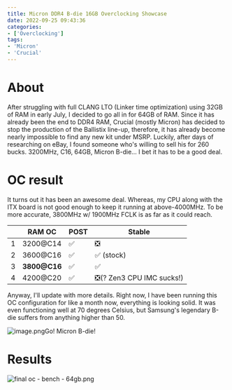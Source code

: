 ```yaml
---
title: Micron DDR4 B-die 16GB Overclocking Showcase
date: 2022-09-25 09:43:36
categories:
- ['Overclocking']
tags:
- 'Micron'
- 'Crucial'
---
```

# About
After struggling with full CLANG LTO (Linker time optimization) using 32GB of RAM in early July, I decided to go all in for 64GB of RAM.
Since it has already been the end to DDR4 RAM, Crucial (mostly Micron) has decided to stop the production of the Ballistix line-up, therefore, it has already become nearly impossible to find any new kit under MSRP.
Luckily, after days of researching on eBay, I found someone who's willing to sell his for 260 bucks.
3200MHz, C16, 64GB, Micron B-die... I bet it has to be a good deal.

# OC result
It turns out it has been an awesome deal. Whereas, my CPU along with the ITX board is not good enough to keep it running at above-4000MHz.
To be more accurate, 3800MHz w/ 1900MHz FCLK is as far as it could reach.

|      | RAM OC | POST   | Stable |
| ---- | --------------- | -------- | -------- |
| 1    | 3200@C14             | &#9989;  | &#10062; |
| 2    | 3600@C16             | &#9989; | &#9989; (stock) |
| 3    | **3800@C16**        | &#9989; | &#9989; |
| 4    | 4200@C20            | &#9989; | &#10062;(? Zen3 CPU IMC sucks!) |



Anyway, I'll update with more details. Right now, I have been running this OC configuration for like a month now, everything is looking solid.
It was even functioning well at 70 degrees Celsius, but Samsung's legendary B-die suffers from anything higher than 50.

![image.png](https://s2.loli.net/2022/08/04/oAhnvE9f1Npqzc3.png)Go! Micron B-die!

# Results

![final oc - bench - 64gb.png](https://s2.loli.net/2022/08/04/7KB9mCPfnMAX2J5.png)

